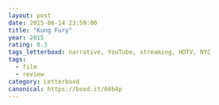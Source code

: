 ```yaml
---
layout: post 
date: 2015-06-14 23:59:00
title: "Kung Fury"
year: 2015
rating: 0.3
tags_letterboxd: narrative, YouTube, streaming, HDTV, NYC
tags:
  - film
  - review
category: Letterboxd
canonical: https://boxd.it/66b4p
---
```

